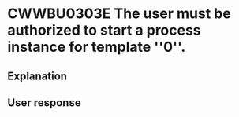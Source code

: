 # CWWBU0303E The user must be authorized to start a process instance for template ''0''.

## Explanation

## User response